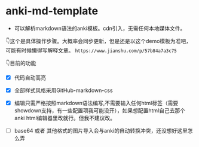 # anki-md-template

* 可以解析markdown语法的anki模板。cdn引入，无需任何本地媒体文件。

👇这个是具体操作步骤。大概率会同步更新，但是还是以这个demo模板为准吧，可能有时候懒得写解释文章。
`https://www.jianshu.com/p/57b84a7a3c75`

👇目前的功能
- [x] 代码自动高亮

- [x] 全部样式风格采用GitHub-markdown-css

- [x] 编辑只需严格按照markdown语法编写,不需要输入任何html标签（需要showdown支持，有一些配置项我可能没开），如果想配置html自己去那个anki html编辑器里改就行。但我不建议改。

- [ ] base64 或者 其他格式的图片导入会与anki的自动转换冲突，还没想好这里怎么弄 
